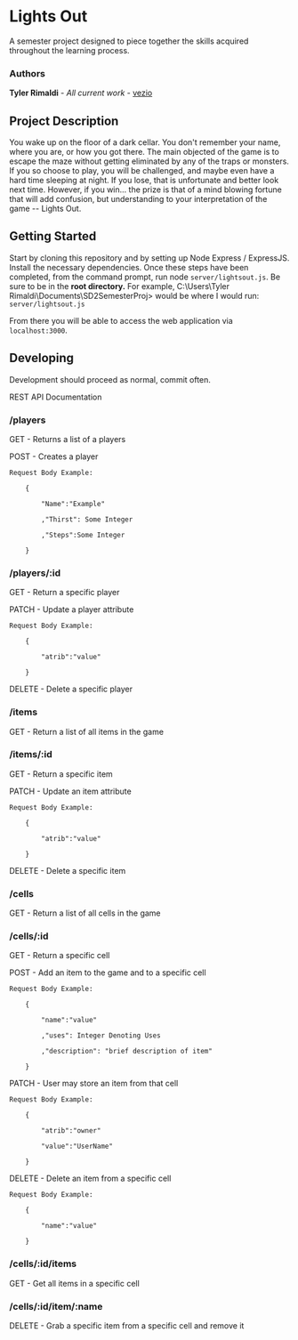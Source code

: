# Lights Out

A semester project designed to piece together the skills acquired throughout the learning process.

### Authors

**Tyler Rimaldi** - *All current work* - [vezio](https://github.com/vezio)

## Project Description

You wake up on the floor of a dark cellar. You don't remember your name, where you are, or how you got there.  The main objected of the game is to escape the maze without getting eliminated by any of the traps or monsters. If you so choose to play, you will be challenged, and maybe even have a hard time sleeping at night. If you lose, that is unfortunate and better look next time. However, if you win... the prize is that of a mind blowing fortune that will add confusion, but understanding to your interpretation of the game -- Lights Out.

## Getting Started

Start by cloning this repository and by setting up Node Express / ExpressJS. Install the necessary dependencies. Once these steps have been completed, from the command prompt, run node `server/lightsout.js`. Be sure to be in the **root directory.** For example, C:\Users\Tyler Rimaldi\Documents\SD2SemesterProj> would be where I would run: `server/lightsout.js`

From there you will be able to access the web application via `localhost:3000`. 

## Developing

Development should proceed as normal, commit often. 

REST API Documentation

### /players

GET - Returns a list of a players

POST - Creates a player 

	Request Body Example:

		{

			"Name":"Example"

			,"Thirst": Some Integer

			,"Steps":Some Integer

		}

### /players/:id

GET - Return a specific player

PATCH - Update a player attribute 

	Request Body Example:

		{

			"atrib":"value"

		}

DELETE - Delete a specific player



### /items

GET - Return a list of all items in the game

### /items/:id

GET - Return a specific item

PATCH  - Update an item attribute

	Request Body Example:

		{

			"atrib":"value"

		}

DELETE - Delete a specific item 



### /cells

GET - Return a list of all cells in the game

### /cells/:id

GET - Return a specific cell

POST - Add an item to the game and to a specific cell

	Request Body Example:

		{

			"name":"value"

			,"uses": Integer Denoting Uses

			,"description": "brief description of item"

		}

PATCH - User may store an item from that cell

	Request Body Example:

		{

			"atrib":"owner"

			"value":"UserName"

		}

DELETE - Delete an item from a specific cell

	Request Body Example:

		{

			"name":"value"

		}

### /cells/:id/items

GET - Get all items in a specific cell

### /cells/:id/item/:name

DELETE - Grab a specific item from a specific cell and remove it
